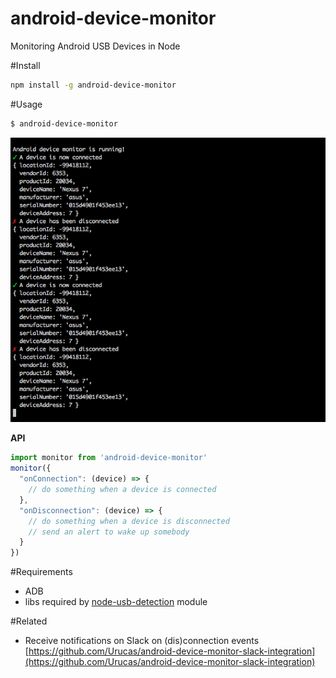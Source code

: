 # android-device-monitor
Monitoring Android USB Devices in Node

#Install
```bash
npm install -g android-device-monitor
```

#Usage
```bash
$ android-device-monitor
```

<img src="https://raw.githubusercontent.com/Urucas/android-device-monitor/master/screen.png" />


**API**

```javascript
import monitor from 'android-device-monitor'
monitor({
  "onConnection": (device) => {
    // do something when a device is connected
  },
  "onDisconnection": (device) => {
    // do something when a device is disconnected
    // send an alert to wake up somebody
  }
})
```

#Requirements
* ADB
* libs required by [node-usb-detection](https://github.com/MadLittleMods/node-usb-detection) module


#Related
* Receive notifications on Slack on (dis)connection events [https://github.com/Urucas/android-device-monitor-slack-integration](https://github.com/Urucas/android-device-monitor-slack-integration)
